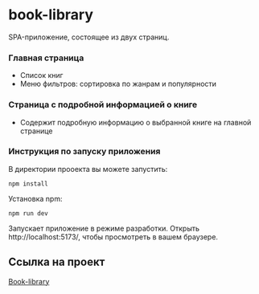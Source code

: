 # book-library
SPA-приложение, состоящее из двух страниц.

### Главная страница
- Список книг 
- Меню фильтров: сортировка по жанрам и популярности

### Страница с подробной информацией о книге
- Содержит подробную информацию о выбранной книге на главной странице

### Инструкция по запуску приложения
В директории прооекта вы можете запустить:

``` npm install ```

Установка npm:

``` npm run dev ```

Запускает приложение в режиме разработки.
Открыть http://localhost:5173/, чтобы просмотреть в вашем браузере.

## Ссылка на проект
[Book-library](https://647afc93da391b5c912a1d96--joyful-raindrop-d9f077.netlify.app/)
